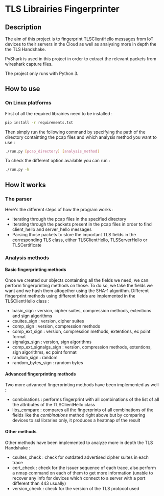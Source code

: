 # TLS Librairies Fingerprinter

## Description

The aim of this project is to fingerprint TLSClientHello messages from IoT devices to their servers in the Cloud as well as analysing more in depth the the TLS Handshake.

PyShark is used in this project in order to extract the relevant packets from wireshark capture files.

The project only runs with Python 3.

## How to use

### On Linux platforms

First of all the required librairies need to be installed :

```bash
pip install -r requirements.txt
```

Then simply run the following command by specifying the path of the directory containting the pcap files and which analysis method you want to use :

```bash
./run.py [pcap_directory] [analysis_method]
```

To check the different option available you can run :

```bash
./run.py -h
```

## How it works

### The parser

Here's the different steps of how the program works :

 - Iterating through the pcap files in the specified directory
 - Iterating through the packets present in the pcap files in order to find client_hello and server_hello messages
 - Parsing those packets to store the important TLS fields in the corresponding TLS class, either TLSClientHello, TLSServerHello or TLSCertificate

### Analysis methods

#### Basic fingerprinting methods

Once we created our objects containting all the fields we need, we can perform fingerprinting methods on those. To do so, we take the fields we want and we hash them altogether using the SHA-1 algorithm. Different fingerprint methods using different fields are implemented in the TLSClientHello class :
 - basic_sign : version, cipher suites, compression methods, extentions and sign algorithms
 - csuites_sign : version, cipher suites
 - comp_sign : version, compression methods
 - comp_ext_sign : version, compression methods, extentions, ec point format
 - signalgs_sign : version, sign algorithms
 - comp_ext_signalgs_sign : version, compression methods, extentions, sign algorithms, ec point format
 - random_sign : random
 - random_bytes_sign : random bytes

#### Advanced fingerprinting methods

Two more advanced fingerprinting methods have been implemented as well :
 - combinations : performs fingerprint with all combinations of the list of all the attributes of the TLSClientHello class
 - libs_compare : compares all the fingerprints of all combinations of the fields like the *combinations* method right above but by comparing devices to ssl libraries only, it produces a heatmap of the result

#### Other methods

Other methods have been implemented to analyze more in depth the TLS Handshake :
 - csuites_check : check for outdated advertised cipher suites in each trace
 - cert_check : check for the issuer sequence of each trace, also perform a nmap command on each of them to get more information (unable to recover any info for devices which connect to a server with a port different than 443 usually)
 - version_check : check for the version of the TLS protocol used
